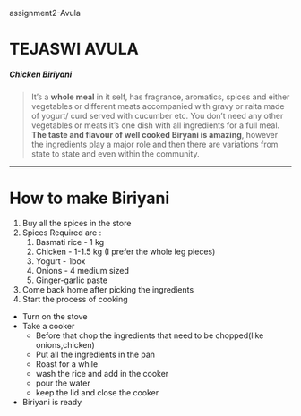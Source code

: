assignment2-Avula
# TEJASWI AVULA
##### Chicken Biriyani
>It’s a **whole meal**  in it self, has fragrance, aromatics, spices and either vegetables or different meats accompanied with gravy or raita made of yogurt/ curd served with cucumber etc. You don’t need any other vegetables or meats it’s one dish with all ingredients for a full meal. **The taste and flavour of well cooked Biryani is amazing**, however the ingredients play a major role and then there are variations from state to state and even within the community.
-------------------------------
# How to make Biriyani
1. Buy all the spices in the store
2. Spices Required are :
   1. Basmati rice - 1 kg
   2. Chicken - 1-1.5 kg (I prefer the whole leg pieces)
   3. Yogurt - 1box
   4. Onions - 4 medium sized
   5. Ginger-garlic paste 
3. Come back home after picking the ingredients
4. Start the process of cooking
* Turn on the stove
* Take a cooker
   * Before that chop the ingredients that need to be chopped(like onions,chicken)
   * Put all the ingredients in the pan
   * Roast for a while
   * wash the rice and add in the cooker
   * pour the water
   * keep the lid and close the cooker
* Biriyani is ready

